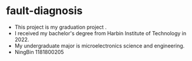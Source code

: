 # fault-diagnosis

* This project is my graduation project .
* I received my bachelor's degree from Harbin Institute of Technology in 2022.
* My undergraduate major is microelectronics science and engineering.
* NingBin 1181800205
